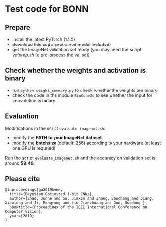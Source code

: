 # Test code for BONN
## Prepare
* install the latest PyTorch (1.1.0)
* download this code (pretrained model included)
* get the ImageNet validation set ready (you may need the script *valprep.sh* to pre-process the val set)

## Check whether the weights and activation is binary
* run ```python weight_summary.py``` to check whether the weights are binary
* check the code in the module ```BinConv2d``` to see whether the input for convolution is binary

## Evaluation 
Modifications in the script ```evaluate_imagenet.sh```:
* modify the **PATH to your ImageNet dataset** 
* modify the **batchsize** (default: 256) according to your hardware (at least one GPU is requried)

Run the script ```evaluate_imagenet.sh``` and the accuracy on validation set is around **59.40**. 

## Please cite

```
@inproceedings{gu2019bonn,
  title={Bayesian Optimized 1-bit CNNs},
  author={Zhao, Junhe and Gu, Jiaxin and Zhang, Baochang and Jiang, Xiaolong and Ji, Rongrong and Liu Jianzhuang and Guo, Guodong },
  booktitle={Proceedings of the IEEE International Conference on Computer Vision},
  year={2019}
}
```

